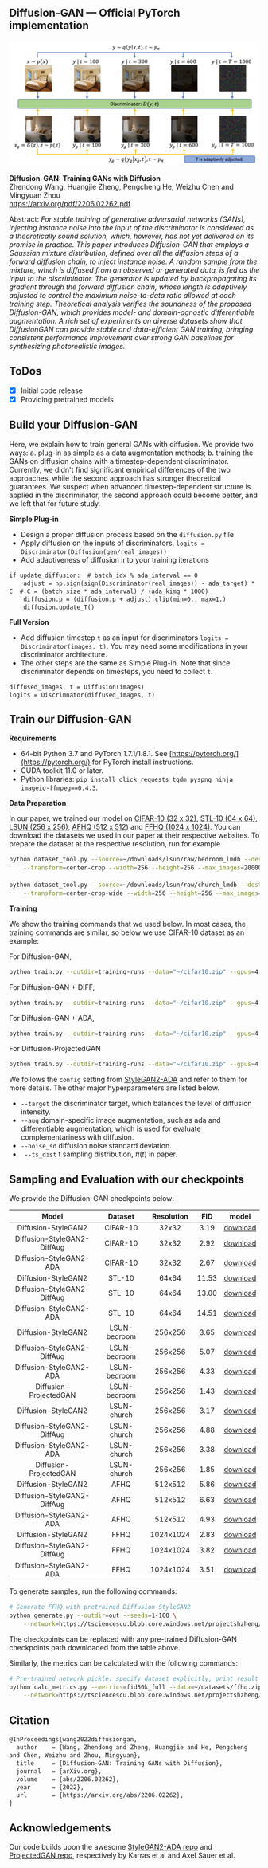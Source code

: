 ## Diffusion-GAN &mdash; Official PyTorch implementation

![Illustration](./docs/diffusion-gan.png)

**Diffusion-GAN: Training GANs with Diffusion**<br>
Zhendong Wang, Huangjie Zheng, Pengcheng He, Weizhu Chen and Mingyuan Zhou <br>
https://arxiv.org/pdf/2206.02262.pdf <br>

Abstract: *For stable training of generative adversarial networks (GANs), injecting instance
noise into the input of the discriminator is considered as a theoretically sound
solution, which, however, has not yet delivered on its promise in practice. This
paper introduces Diffusion-GAN that employs a Gaussian mixture distribution,
defined over all the diffusion steps of a forward diffusion chain, to inject instance
noise. A random sample from the mixture, which is diffused from an observed
or generated data, is fed as the input to the discriminator. The generator is
updated by backpropagating its gradient through the forward diffusion chain,
whose length is adaptively adjusted to control the maximum noise-to-data ratio
allowed at each training step. Theoretical analysis verifies the soundness of the
proposed Diffusion-GAN, which provides model- and domain-agnostic differentiable
augmentation. A rich set of experiments on diverse datasets show that DiffusionGAN can 
provide stable and data-efficient GAN training, bringing consistent
performance improvement over strong GAN baselines for synthesizing photorealistic images.*

## ToDos
- [x] Initial code release
- [x] Providing pretrained models

## Build your Diffusion-GAN
Here, we explain how to train general GANs with diffusion. We provide two ways: 
a. plug-in as simple as a data augmentation methods; 
b. training the GANs on diffusion chains with a timestep-dependent discriminator. 
Currently, we didn't find significant empirical differences of the two approaches, 
while the second approach has stronger theoretical guarantees. We suspect when advanced timestep-dependent structure is applied in the discriminator,
the second approach could become better, and we left that for future study. 

**Simple Plug-in**
* Design a proper diffusion process based on the ```diffusion.py``` file
* Apply diffusion on the inputs of discriminators, 
```logits = Discriminator(Diffusion(gen/real_images))```
* Add adaptiveness of diffusion into your training iterations
``` 
if update_diffusion:  # batch_idx % ada_interval == 0
    adjust = np.sign(sign(Discriminator(real_images)) - ada_target) * C  # C = (batch_size * ada_interval) / (ada_kimg * 1000)
    diffusion.p = (diffusion.p + adjust).clip(min=0., max=1.)
    diffusion.update_T()
```

**Full Version**
* Add diffusion timestep `t` as an input for discriminators `logits = Discriminator(images, t)`. 
You may need some modifications in your discriminator architecture. 
* The other steps are the same as Simple Plug-in. Note that since discriminator depends on timesteps, 
you need to collect `t`.
```
diffused_images, t = Diffusion(images)
logits = Discrimnator(diffused_images, t)
```

## Train our Diffusion-GAN

**Requirements**
* 64-bit Python 3.7 and PyTorch 1.7.1/1.8.1. See [https://pytorch.org/](https://pytorch.org/) for PyTorch install instructions.
* CUDA toolkit 11.0 or later. 
* Python libraries: `pip install click requests tqdm pyspng ninja imageio-ffmpeg==0.4.3`.

**Data Preparation**

In our paper, we trained our model on [CIFAR-10 (32 x 32)](https://www.cs.toronto.edu/~kriz/cifar.html), [STL-10 (64 x 64)](https://cs.stanford.edu/~acoates/stl10/),
[LSUN (256 x 256)](https://github.com/fyu/lsun), [AFHQ (512 x 512)](https://github.com/clovaai/stargan-v2) and [FFHQ (1024 x 1024)](https://github.com/NVlabs/ffhq-dataset).
You can download the datasets we used in our paper at their respective websites. 
To prepare the dataset at the respective resolution, run for example
```.bash
python dataset_tool.py --source=~/downloads/lsun/raw/bedroom_lmdb --dest=~/datasets/lsun_bedroom200k.zip \
    --transform=center-crop --width=256 --height=256 --max_images=200000

python dataset_tool.py --source=~/downloads/lsun/raw/church_lmdb --dest=~/datasets/lsun_church200k.zip \
    --transform=center-crop-wide --width=256 --height=256 --max_images=200000
```

**Training**

We show the training commands that we used below. In most cases, the training commands are similar, so below we use CIFAR-10 dataset
as an example: 

For Diffusion-GAN,
```.bash
python train.py --outdir=training-runs --data="~/cifar10.zip" --gpus=4 --cfg cifar --kimg 50000 --aug no --target 0.6 --noise_sd 0.05 --ts_dist priority
```
For Diffusion-GAN + DIFF, 
```.bash
python train.py --outdir=training-runs --data="~/cifar10.zip" --gpus=4 --cfg cifar --kimg 50000 --aug diff --target 0.6 --noise_sd 0.05 --ts_dist priority
```
For Diffusion-GAN + ADA, 
```.bash
python train.py --outdir=training-runs --data="~/cifar10.zip" --gpus=4 --cfg cifar --kimg 50000 --aug ada --ada_maxp 0.25 --target 0.6 --noise_sd 0.05 --ts_dist priority
```
For Diffusion-ProjectedGAN
```.bash
python train.py --outdir=training-runs --data="~/cifar10.zip" --gpus=4 --cfg cifar --kimg 50000 --target 0.45 --d_pos first --noise_sd 0.5
```
We follows the `config` setting from [StyleGAN2-ADA](https://github.com/NVlabs/stylegan2-ada-pytorchhttps://github.com/NVlabs/stylegan2-ada-pytorch) 
and refer to them for more details. The other major hyperparameters are listed below. 

* `--target` the discriminator target, which balances the level of diffusion intensity.
* `--aug` domain-specific image augmentation, such as ada and differentiable augmentation, which is used for evaluate complementariness with diffusion. 
* `--noise_sd` diffusion noise standard deviation.
* ` --ts_dist` t sampling distribution, $\pi(t)$ in paper.

## Sampling and Evaluation with our checkpoints
We provide the Diffusion-GAN checkpoints below:

| Model | Dataset | Resolution | FID | model |
|:---:|:---:|:---:|:---:| :---:|
| Diffusion-StyleGAN2 | CIFAR-10 | 32x32 | 3.19 | [download](https://tsciencescu.blob.core.windows.net/projectshzheng/DiffusionGAN/diffusion-stylegan2-cifar10.pkl) |
| Diffusion-StyleGAN2-DiffAug | CIFAR-10 | 32x32 | 2.92 | [download](https://tsciencescu.blob.core.windows.net/projectshzheng/DiffusionGAN/diffusion-stylegan2-diffaug-cifar10.pkl) |
| Diffusion-StyleGAN2-ADA | CIFAR-10 | 32x32 | 2.67 | [download](https://tsciencescu.blob.core.windows.net/projectshzheng/DiffusionGAN/diffusion-stylegan2-ada-cifar10.pkl) |
| Diffusion-StyleGAN2 | STL-10 | 64x64 | 11.53 | [download](https://tsciencescu.blob.core.windows.net/projectshzheng/DiffusionGAN/diffusion-stylegan2-stl10.pkl) |
| Diffusion-StyleGAN2-DiffAug | STL-10 | 64x64 | 13.00 | [download](https://tsciencescu.blob.core.windows.net/projectshzheng/DiffusionGAN/diffusion-stylegan2-diffaug-stl10.pkl) |
| Diffusion-StyleGAN2-ADA | STL-10 | 64x64 | 14.51 | [download](https://tsciencescu.blob.core.windows.net/projectshzheng/DiffusionGAN/diffusion-stylegan2-ada-stl10.pkl) |
| Diffusion-StyleGAN2 | LSUN-bedroom | 256x256 | 3.65 | [download](https://tsciencescu.blob.core.windows.net/projectshzheng/DiffusionGAN/diffusion-stylegan2-lsun-bedroom.pkl) |
| Diffusion-StyleGAN2-DiffAug | LSUN-bedroom | 256x256 | 5.07 | [download](https://tsciencescu.blob.core.windows.net/projectshzheng/DiffusionGAN/diffusion-stylegan2-diffaug-lsun-bedroom.pkl) |
| Diffusion-StyleGAN2-ADA | LSUN-bedroom | 256x256 | 4.33 | [download](https://tsciencescu.blob.core.windows.net/projectshzheng/DiffusionGAN/diffusion-stylegan2-ada-lsun-bedroom.pkl) |
| Diffusion-ProjectedGAN | LSUN-bedroom | 256x256 | 1.43 | [download](https://tsciencescu.blob.core.windows.net/projectshzheng/DiffusionGAN/diffusion-projectedgan-lsun-bedroom.pkl) |
| Diffusion-StyleGAN2 | LSUN-church | 256x256 | 3.17 | [download](https://tsciencescu.blob.core.windows.net/projectshzheng/DiffusionGAN/diffusion-stylegan2-lsun-church.pkl) |
| Diffusion-StyleGAN2-DiffAug | LSUN-church | 256x256 | 4.88 | [download](https://tsciencescu.blob.core.windows.net/projectshzheng/DiffusionGAN/diffusion-stylegan2-diffaug-lsun-church.pkl) |
| Diffusion-StyleGAN2-ADA | LSUN-church | 256x256 | 3.38 | [download](https://tsciencescu.blob.core.windows.net/projectshzheng/DiffusionGAN/diffusion-stylegan2-ada-lsun-church.pkl) |
| Diffusion-ProjectedGAN | LSUN-church | 256x256 | 1.85 | [download](https://tsciencescu.blob.core.windows.net/projectshzheng/DiffusionGAN/diffusion-projectedgan-lsun-church.pkl) |
| Diffusion-StyleGAN2 | AFHQ | 512x512 | 5.86 | [download](https://tsciencescu.blob.core.windows.net/projectshzheng/DiffusionGAN/diffusion-stylegan2-afhq.pkl) |
| Diffusion-StyleGAN2-DiffAug | AFHQ | 512x512 | 6.63 | [download](https://tsciencescu.blob.core.windows.net/projectshzheng/DiffusionGAN/diffusion-stylegan2-diffaug-afhq.pkl) |
| Diffusion-StyleGAN2-ADA | AFHQ | 512x512 | 4.93 | [download](https://tsciencescu.blob.core.windows.net/projectshzheng/DiffusionGAN/diffusion-stylegan2-ada-afhq.pkl) |
| Diffusion-StyleGAN2 | FFHQ | 1024x1024 | 2.83 | [download](https://tsciencescu.blob.core.windows.net/projectshzheng/DiffusionGAN/diffusion-stylegan2-ffhq.pkl) |
| Diffusion-StyleGAN2-DiffAug | FFHQ | 1024x1024 | 3.82 | [download](https://tsciencescu.blob.core.windows.net/projectshzheng/DiffusionGAN/diffusion-stylegan2-diffaug-ffhq.pkl) |
| Diffusion-StyleGAN2-ADA | FFHQ | 1024x1024 | 3.51 | [download](https://tsciencescu.blob.core.windows.net/projectshzheng/DiffusionGAN/diffusion-stylegan2-ada-ffhq.pkl) |

To generate samples, run the following commands:

```.bash
# Generate FFHQ with pretrained Diffusion-StyleGAN2
python generate.py --outdir=out --seeds=1-100 \
    --network=https://tsciencescu.blob.core.windows.net/projectshzheng/DiffusionGAN/diffusion-stylegan2-ffhq.pkl
```

The checkpoints can be replaced with any pre-trained Diffusion-GAN checkpoints path downloaded from the table above.


Similarly, the metrics can be calculated with the following commands:

```.bash
# Pre-trained network pickle: specify dataset explicitly, print result to stdout.
python calc_metrics.py --metrics=fid50k_full --data=~/datasets/ffhq.zip --mirror=1 \
    --network=https://tsciencescu.blob.core.windows.net/projectshzheng/DiffusionGAN/diffusion-stylegan2-ffhq.pkl
```

## Citation

```
@InProceedings{wang2022diffusiongan,
  author    = {Wang, Zhendong and Zheng, Huangjie and He, Pengcheng and Chen, Weizhu and Zhou, Mingyuan},
  title     = {Diffusion-GAN: Training GANs with Diffusion},
  journal   = {arXiv.org},
  volume    = {abs/2206.02262},
  year      = {2022},
  url       = {https://arxiv.org/abs/2206.02262},
}
```

## Acknowledgements

Our code builds upon the awesome [StyleGAN2-ADA repo](https://github.com/NVlabs/stylegan2-ada-pytorch) and [ProjectedGAN repo](https://github.com/autonomousvision/projected_gan), respectively by Karras et al and Axel Sauer et al.
